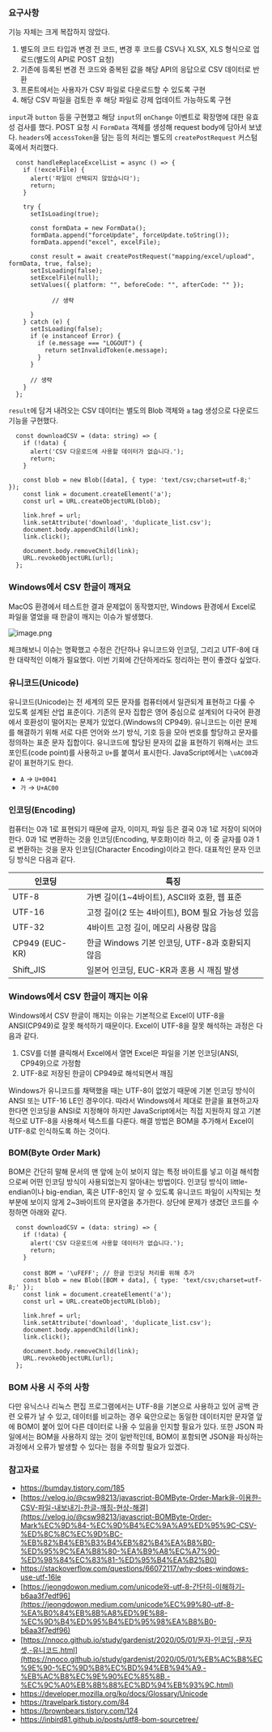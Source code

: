 ### 요구사항

기능 자체는 크게 복잡하지 않았다.

1. 별도의 코드 타입과 변경 전 코드, 변경 후 코드를 CSV나 XLSX, XLS 형식으로 업로드(별도의 API로 POST 요청)
2. 기존에 등록된 변경 전 코드와 중복된 값을 해당 API의 응답으로 CSV 데이터로 반환
3. 프론트에서는 사용자가 CSV 파일로 다운로드할 수 있도록 구현
4. 해당 CSV 파일을 검토한 후 해당 파일로 강제 업데이트 가능하도록 구현

`input`과 `button` 등을 구현했고 해당 `input`의 `onChange` 이벤트로 확장명에 대한 유효성 검사를 했다. POST 요청 시 `FormData` 객체를 생성해 request body에 담아서 보냈다. `headers`에 `accessToken`을 담는 등의 처리는 별도의 `createPostRequest` 커스텀 훅에서 처리했다.

```tsx
  const handleReplaceExcelList = async () => {
    if (!excelFile) {
      alert('파일이 선택되지 않았습니다');
      return;
    }

    try {
      setIsLoading(true);

      const formData = new FormData();
      formData.append("forceUpdate", forceUpdate.toString());
      formData.append("excel", excelFile);

      const result = await createPostRequest("mapping/excel/upload", formData, true, false);
      setIsLoading(false);
      setExcelFile(null);
      setValues({ platform: "", beforeCode: "", afterCode: "" });

			// 생략
			
      }
    } catch (e) {
      setIsLoading(false);
      if (e instanceof Error) {
        if (e.message === "LOGOUT") {
          return setInvalidToken(e.message);
        }
      }
      
      // 생략
    }
  };
```

`result`에 담겨 내려오는 CSV 데이터는 별도의 Blob 객체와 `a` tag 생성으로 다운로드 기능을 구현했다.

```tsx
  const downloadCSV = (data: string) => {
    if (!data) {
      alert('CSV 다운로드에 사용할 데이터가 없습니다.');
      return;
    }

    const blob = new Blob([data], { type: 'text/csv;charset=utf-8;' });
    const link = document.createElement('a');
    const url = URL.createObjectURL(blob);

    link.href = url;
    link.setAttribute('download', 'duplicate_list.csv');
    document.body.appendChild(link);
    link.click();

    document.body.removeChild(link);
    URL.revokeObjectURL(url);
  };
```

### Windows에서 CSV 한글이 깨져요

MacOS 환경에서 테스트한 결과 문제없이 동작했지만, Windows 환경에서 Excel로 파일을 열었을 때 한글이 깨지는 이슈가 발생했다.

![image.png](attachment:203613a3-5b10-45a8-b241-510fb9f4209b:image.png)

체크해보니 이슈는 명확했고 수정은 간단하나 유니코드와 인코딩, 그리고 UTF-8에 대한 대략적인 이해가 필요했다. 이번 기회에 간단하게라도 정리하는 편이 좋겠다 싶었다.

### 유니코드(Unicode)

유니코드(Unicode)는 전 세계의 모든 문자를 컴퓨터에서 일관되게 표현하고 다룰 수 있도록 설계된 산업 표준이다. 기존의 문자 집합은 영어 중심으로 설계되어 다국어 환경에서 호환성이 떨어지는 문제가 있었다.(Windows의 CP949). 유니코드는 이런 문제를 해결하기 위해 서로 다른 언어와 쓰기 방식, 기호 등을 모아 번호를 할당하고 문자를 정의하는 표준 문자 집합이다. 유니코드에 할당된 문자의 값을 표현하기 위해서는 코드 포인트(code point)를 사용하고 `U+`를 붙여서 표시한다. JavaScript에서는 `\uAC00`과 같이 표현하기도 한다.

- `A` → `U+0041`
- `가` → `U+AC00`

### 인코딩(Encoding)

컴퓨터는 0과 1로 표현되기 때문에 글자, 이미지, 파일 등은 결국 0과 1로 저장이 되어야 한다. 0과 1로 변환하는 것을 인코딩(Encoding, 부호화)이라 하고, 이 중 글자를 0과 1로 변환하는 것을 문자 인코딩(Character Encoding)이라고 한다. 대표적인 문자 인코딩 방식은 다음과 같다.

| **인코딩** | **특징** |
| --- | --- |
| UTF-8 | 가변 길이(1~4바이트), ASCII와 호환, 웹 표준 |
| UTF-16 | 고정 길이(2 또는 4바이트), BOM 필요 가능성 있음 |
| UTF-32 | 4바이트 고정 길이, 메모리 사용량 많음 |
| CP949 (EUC-KR) | 한글 Windows 기본 인코딩, UTF-8과 호환되지 않음 |
| Shift_JIS | 일본어 인코딩, EUC-KR과 혼용 시 깨짐 발생 |

### Windows에서 CSV 한글이 깨지는 이유

Windows에서 CSV 한글이 깨지는 이유는 기본적으로 Excel이 UTF-8을 ANSI(CP949)로 잘못 해석하기 때문이다. Excel이 UTF-8을 잘못 해석하는 과정은 다음과 같다.

1. CSV를 더블 클릭해서 Excel에서 열면 Excel은 파일을 기본 인코딩(ANSI, CP949)으로 가정함
2. UTF-8로 저장된 한글이 CP949로 해석되면서 깨짐

Windows가 유니코드를 채택했을 때는 UTF-8이 없었기 때문에 기본 인코딩 방식이 ANSI 또는 UTF-16 LE인 경우이다. 따라서 Windows에서 제대로 한글을 표현하고자 한다면 인코딩을 ANSI로 지정해야 하지만 JavaScript에서는 직접 지원하지 않고 기본적으로 UTF-8을 사용해서 텍스트를 다룬다. 해결 방법은 BOM을 추가해서 Excel이 UTF-8로 인식하도록 하는 것이다.

### BOM(Byte Order Mark)

BOM은 간단히 말해 문서의 맨 앞에 눈이 보이지 않는 특정 바이트를 넣고 이걸 해석함으로써 어떤 인코딩 방식이 사용되었는지 알아내는 방법이다. 인코딩 방식이 little-endian이나 big-endian, 혹은 UTF-8인지 알 수 있도록 유니코드 파일이 시작되는 첫 부분에 보이지 않게 2~3바이트의 문자열을 추가한다. 상단에 문제가 생겼던 코드를 수정하면 아래와 같다.

```tsx
  const downloadCSV = (data: string) => {
    if (!data) {
      alert('CSV 다운로드에 사용할 데이터가 없습니다.');
      return;
    }

    const BOM = '\uFEFF'; // 한글 인코딩 처리를 위해 추가
    const blob = new Blob([BOM + data], { type: 'text/csv;charset=utf-8;' });
    const link = document.createElement('a');
    const url = URL.createObjectURL(blob);

    link.href = url;
    link.setAttribute('download', 'duplicate_list.csv');
    document.body.appendChild(link);
    link.click();

    document.body.removeChild(link);
    URL.revokeObjectURL(url);
  };
```

### BOM 사용 시 주의 사항

다만 유닉스나 리눅스 편집 프로그램에서는 UTF-8을 기본으로 사용하고 있어 공백 관련 오류가 날 수 있고, 데이터를 비교하는 경우 육안으로는 동일한 데이터지만 문자열 앞에 BOM이 붙어 있어 다른 데이터로 나올 수 있음을 인지할 필요가 있다. 또한 JSON 파일에서는 BOM을 사용하지 않는 것이 일반적인데, BOM이 포함되면 JSON을 파싱하는 과정에서 오류가 발생할 수 있다는 점을 주의할 필요가 있겠다.

### 참고자료

- https://bumday.tistory.com/185
- [https://velog.io/@csw98213/javascript-BOMByte-Order-Mark을-이용한-CSV-파일-내보내기-한글-깨짐-현상-해결](https://velog.io/@csw98213/javascript-BOMByte-Order-Mark%EC%9D%84-%EC%9D%B4%EC%9A%A9%ED%95%9C-CSV-%ED%8C%8C%EC%9D%BC-%EB%82%B4%EB%B3%B4%EB%82%B4%EA%B8%B0-%ED%95%9C%EA%B8%80-%EA%B9%A8%EC%A7%90-%ED%98%84%EC%83%81-%ED%95%B4%EA%B2%B0)
- https://stackoverflow.com/questions/66072117/why-does-windows-use-utf-16le
- [https://jeongdowon.medium.com/unicode와-utf-8-간단히-이해하기-b6aa3f7edf96](https://jeongdowon.medium.com/unicode%EC%99%80-utf-8-%EA%B0%84%EB%8B%A8%ED%9E%88-%EC%9D%B4%ED%95%B4%ED%95%98%EA%B8%B0-b6aa3f7edf96)
- [https://nnoco.github.io/study/gardenist/2020/05/01/문자-인코딩,-문자셋,-유니코드.html](https://nnoco.github.io/study/gardenist/2020/05/01/%EB%AC%B8%EC%9E%90-%EC%9D%B8%EC%BD%94%EB%94%A9,-%EB%AC%B8%EC%9E%90%EC%85%8B,-%EC%9C%A0%EB%8B%88%EC%BD%94%EB%93%9C.html)
- https://developer.mozilla.org/ko/docs/Glossary/Unicode
- https://travelpark.tistory.com/84
- https://brownbears.tistory.com/124
- https://inbird81.github.io/posts/utf8-bom-sourcetree/
